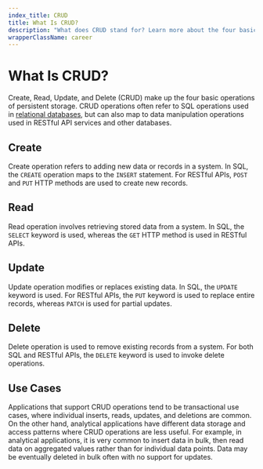 ```yaml
---
index_title: CRUD
title: What Is CRUD?
description: "What does CRUD stand for? Learn more about the four basic persistent storage operations in our glossary and deepen your technical knowledge."
wrapperClassName: career
---
```


# What Is CRUD?

Create, Read, Update, and Delete (CRUD) make up the four basic operations of
persistent storage. CRUD operations often refer to SQL operations used in
[relational databases](/glossary/relational-database/), but can also map to data
manipulation operations used in RESTful API services and other databases.

## Create

Create operation refers to adding new data or records in a system. In SQL, the
`CREATE` operation maps to the `INSERT` statement. For RESTful APIs, `POST` and
`PUT` HTTP methods are used to create new records.

## Read

Read operation involves retrieving stored data from a system. In SQL, the
`SELECT` keyword is used, whereas the `GET` HTTP method is used in RESTful APIs.

## Update

Update operation modifies or replaces existing data. In SQL, the `UPDATE`
keyword is used. For RESTful APIs, the `PUT` keyword is used to replace entire
records, whereas `PATCH` is used for partial updates.

## Delete

Delete operation is used to remove existing records from a system. For both SQL
and RESTful APIs, the `DELETE` keyword is used to invoke delete operations.

## Use Cases

Applications that support CRUD operations tend to be transactional use cases,
where individual inserts, reads, updates, and deletions are common. On the other
hand, analytical applications have different data storage and access patterns
where CRUD operations are less useful. For example, in analytical applications,
it is very common to insert data in bulk, then read data on aggregated values
rather than for individual data points. Data may be eventually deleted in bulk
often with no support for updates.
